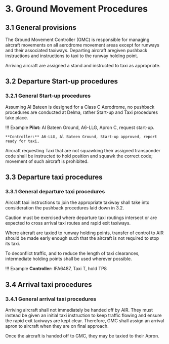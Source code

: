 # 3. Ground Movement Procedures
## 3.1 General provisions
The Ground Movement Controller (GMC) is responsible for managing aircraft movements on all aerodrome movement areas except for runways and their associated taxiways. Departing aircraft aregiven pushback instructions and instructions to taxi to the runway holding point.

Arriving aircraft are assigned a stand and instructed to taxi as appropriate.

## 3.2 Departure Start-up procedures
### 3.2.1 General Start-up procedures
Assuming Al Bateen is designed for a Class C Aerodrome, no pushback procedures are conducted at Delma, rather Start-up and Taxi procedures take place.

!!! Example
    **Pilot:** Al Bateen Ground, A6-LLG, Apron C, request start-up.
    
    **Controller:** A6-LLG, Al Bateen Ground, Start-up approved, report ready for taxi,

Aircraft requesting Taxi that are not squawking their assigned transponder code shall be instructed to hold position and squawk the correct code; movement of such aircraft is prohibited.
## 3.3 Departure taxi procedures
### 3.3.1 General departure taxi procedures
Aircraft taxi instructions to join the appropriate taxiway shall take into consideration the pushback procedures laid down in 3.2.

Caution must be exercised where departure taxi routings intersect or are expected to cross arrival taxi routes and rapid exit taxiways.

Where aircraft are taxied to runway holding points, transfer of control to AIR should be made early enough such that the aircraft is not required to stop its taxi.

To deconflict traffic, and to reduce the length of taxi clearances, intermediate holding points shall be used wherever possible.

!!! Example
    **Controller:** IFA6487, Taxi T, hold TP8

## 3.4 Arrival taxi procedures
### 3.4.1  General arrival taxi procedures
Arriving aircraft shall not immediately be handed off by AIR. They must instead be given an initial taxi instruction to keep traffic flowing and ensure the rapid exit taxiways are kept clear. Therefore, GMC shall assign an arrival apron to aircraft when they are on final approach.

Once the aircraft is handed off to GMC, they may be taxied to their Apron.